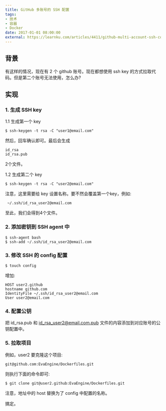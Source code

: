 ```yaml
---
title: GitHub 多账号的 SSH 配置
tags: 
- 技术
- 容器
- Docker
date: 2017-01-01 08:00:00
external: https://learnku.com/articles/4411/github-multi-account-ssh-configuration
---
```



##  背景
有这样的情况，现在有 2 个 github 账号。现在都想使用 ssh key 的方式拉取代码。但是第二个账号无法使用，怎么办?

## 实现
### 1. 生成 SSH key
1.1 生成第一个 key

	$ ssh-keygen -t rsa -C "user1@email.com"

然后，回车确认即可。最后会生成

	id_rsa
	id_rsa.pub

2个文件。

1.2 生成第二个 key

	$ ssh-keygen -t rsa -C "user2@email.com"

注意，这里需要给 key 设置名称。要不然会覆盖第一个key，例如:

	 ~/.ssh/id_rsa_user2@email.com

至此，我们会得到4个文件。


### 2. 添加密钥到 SSH agent 中

	$ ssh-agent bash
	$ ssh-add ~/.ssh/id_rsa_user2@email.com

### 3. 修改 SSH 的 config 配置

	$ touch config    

增加:

	HOST user2.github
	hostname github.com
	IdentityFile ~/.ssh/id_rsa_user2@email.com
	User user2@email.com

### 4. 配置公钥

把 id_rsa.pub  和 id_rsa_user2@email.com.pub 文件的内容添加到对应账号的公钥配置中。

### 5. 拉取项目
例如，user2 要克隆这个项目:

	git@github.com:EvaEngine/Dockerfiles.git

则执行下面的命令即可:

	$ git clone git@user2.github:EvaEngine/Dockerfiles.git

注意，地址中的 host 替换为了 config 中配置的名称。

搞定。
